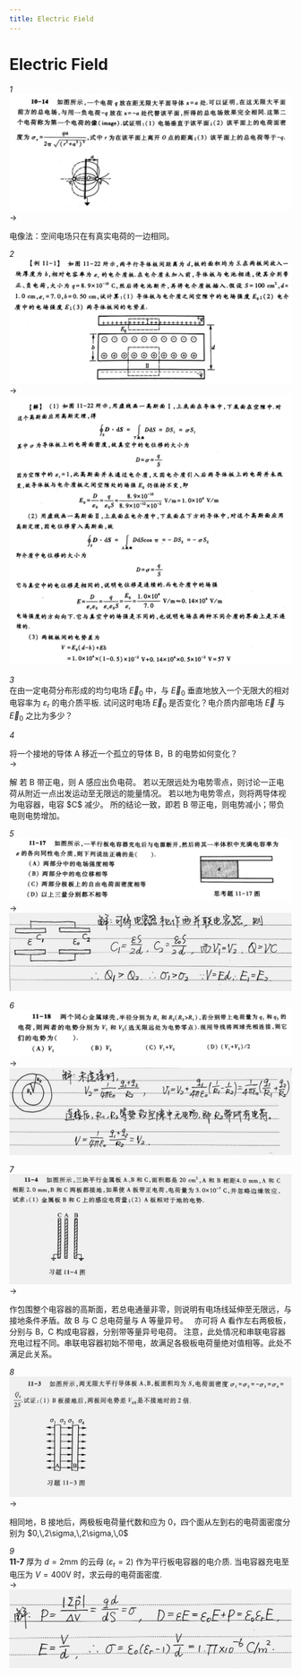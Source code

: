 ```yaml
---
title: Electric Field
---
```


# Electric Field

*1*  
<img src="assets/010-electricfield-01.jpg" />  
->  
<div class="anstxt"> 
电像法：空间电场只在有真实电荷的一边相同。
</div>

*2*  
<img src="assets/010-electricfield-02-1.jpg" />  
->  
<img class="ansimg" src="assets/010-electricfield-02-2.jpg" />

*3*  
在由一定电荷分布形成的均匀电场 $\vec{E}_ {0}$ 中，与 $\vec{E}_ {0}$ 垂直地放入一个无限大的相对电容率为 $\varepsilon_ {\mathrm{r}}$ 的电介质平板. 试问这时电场 $\vec{E}_ {0}$ 是否变化？电介质内部电场 $\vec{E}$ 与 $\vec{E}_ {0}$ 之比为多少？

*4*  

将一个接地的导体 A 移近一个孤立的导体 B，B 的电势如何变化？  
->  
<div class="anstxt"> 
解  
若 B 带正电，则 A 感应出负电荷。  
若以无限远处为电势零点，则讨论一正电荷从附近一点出发运动至无限远的能量情况。  
若以地为电势零点，则将两导体视为电容器，电容 $C$ 减少。  
所的结论一致，即若 B 带正电，则电势减小；带负电则电势增加。  
</div>

*5*  
<img src="assets/010-electricfield-05-1.jpg" />  
->  
<img class="ansimg" src="assets/010-electricfield-05-2.jpg" />  

*6*  
<img src="assets/010-electricfield-06-1.jpg" />  
->  
<img class="ansimg" src="assets/010-electricfield-06-2.jpg" />  

*7*  
<img src="assets/010-electricfield-07.jpg" />  
->  
<div class="anstxt"> 
作包围整个电容器的高斯面，若总电通量非零，则说明有电场线延伸至无限远，与接地条件矛盾。故 B 与 C 总电荷量与 A 等量异号。  
亦可将 A 看作左右两极板，分别与 B，C 构成电容器，分别带等量异号电荷。  
注意，此处情况和串联电容器充电过程不同。串联电容器初始不带电，故满足各极板电荷量绝对值相等。此处不满足此关系。
</div>

*8*  
<img src="assets/010-electricfield-08.jpg" />  
->  
<div class="anstxt"> 
相同地，B 接地后，两极板电荷量代数和应为 0，四个面从左到右的电荷面密度分别为 $0,\,2\sigma,\,2\sigma,\,0$
</div>

*9*  
**11-7** 厚为 $d=2\mathrm{mm}$ 的云母 $(\varepsilon_{\mathrm{r}}=2)$ 作为平行板电容器的电介质. 当电容器充电至电压为 $V=400\mathrm{V}$ 时，求云母的电荷面密度.  
->  
<img class="ansimg" src="assets/010-electricfield-09-1.jpg" />
